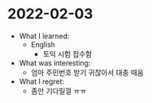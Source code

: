 # 2022-02-03

- What I learned: 
  - English
    - 토익 시험 접수함
- What was interesting:
  - 엄마 주민번호 받기 귀찮아서 대충 때움 
- What I regret: 
  - 좀만 기다릴껄 ㅠㅠ